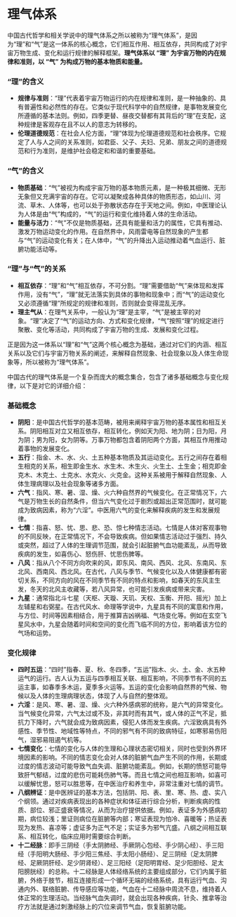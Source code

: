# 理气体系

中国古代哲学和相关学说中的理气体系之所以被称为“理气体系”，是因为“理”和“气”是这一体系的核心概念，它们相互作用、相互依存，共同构成了对宇宙万物生成、变化和运行规律的解释框架。**理气体系以 “理” 为宇宙万物的内在规律和准则，以 “气” 为构成万物的基本物质和能量。**

### “理”的含义

- **规律与准则**：“理”代表着宇宙万物运行的内在规律和准则，是一种抽象的、具有普遍性和必然性的存在。它类似于现代科学中的自然规律，是事物发展变化所遵循的基本法则。例如，四季更替、昼夜交替都有其背后的“理”在支配，这种规律是客观存在且不以人的意志为转移的。
- **伦理道德规范**：在社会人伦方面，“理”体现为伦理道德规范和社会秩序。它规定了人与人之间的关系准则，如君臣、父子、夫妇、兄弟、朋友之间的道德规范和行为准则，是维护社会稳定和和谐的重要基础。

### “气”的含义

- **物质基础**：“气”被视为构成宇宙万物的基本物质元素，是一种极其细微、无形无象但又充满宇宙的存在。它可以凝聚成各种具体的物质形态，如山川、河流、草木、人体等，也可以处于弥散状态存在于天地之间。例如，中医理论认为人体是由“气”构成的，“气”的运行和变化维持着人体的生命活动。
- **能量与活力**：“气”不仅是物质基础，还具有能量和活力的属性，它具有推动、激发万物运动变化的作用。在自然界中，风雨雷电等自然现象的产生都与“气”的运动变化有关；在人体中，“气”的升降出入运动推动着气血运行、脏腑功能活动等。

### “理”与“气”的关系

- **相互依存**：“理”和“气”相互依存，不可分割。“理”需要借助“气”来体现和发挥作用，没有“气”，“理”就无法落实到具体的事物和现象中；而“气”的运动变化又必须遵循“理”所规定的规律和准则，否则就会变得混乱无序。
- **理主气从**：在理气关系中，一般认为“理”是主宰，“气”是被主宰的对象。“理”决定了“气”的运动方向、方式和变化规律，“气”按照“理”的规定进行聚散、变化等活动，共同构成了宇宙万物的生成、发展和变化过程。

正是因为这一体系以“理”和“气”这两个核心概念为基础，通过对它们的内涵、相互关系以及它们与宇宙万物关系的阐述，来解释自然现象、社会现象以及人体生命现象等，所以被称为“理气体系”。

中国古代的理气体系是一个复杂而庞大的概念集合，包含了诸多基础概念与变化规律，以下是对它的详细介绍：

### 基础概念

- **阴阳**：是中国古代哲学的基本范畴，被用来阐释宇宙万物的基本属性和相互关系。阴阳相互对立又相互依存，相互转化，例如天为阳、地为阴；日为阳，月为阴；男为阳，女为阴等。万事万物都包含着阴阳两个方面，其相互作用推动着事物的发展变化。
- **五行**：指金、木、水、火、土五种基本物质及其运动变化。五行之间存在着相生相克的关系，相生即金生水、水生木、木生火、火生土、土生金；相克即金克木、木克土、土克水、水克火、火克金。这种关系被用于解释自然现象、人体生理病理以及社会现象等诸多方面。
- **六气**：指风、寒、暑、湿、燥、火六种自然界的气候变化。在正常情况下，六气是万物生长的自然条件，但当六气变化过于剧烈或超出正常范围时，就可能成为致病因素，称为“六淫”。中医用六气的变化来解释疾病的发生和发展规律。
- **七情**：指喜、怒、忧、思、悲、恐、惊七种情志活动。七情是人体对客观事物的不同反映，在正常情况下，不会导致疾病。但如果情志活动过于强烈、持久或突然，超过了人体的生理调节范围，就会引起脏腑气血功能紊乱，从而导致疾病的发生，如喜伤心、怒伤肝、忧思伤脾等。
- **八风**：指从八个不同方向吹来的风，即东风、南风、西风、北风、东南风、东北风、西南风、西北风。在古代，八风与季节、气候变化以及人体健康都有密切关系，不同方向的风在不同季节有不同的特点和影响，如春天的东风主生发，冬天的北风主收藏等，若八风异常，也可能引发疾病或带来灾害。
- **九星**：通常指北斗七星（天枢、天璇、天玑、天权、玉衡、开阳、摇光）加上左辅星和右弼星。在古代风水、命理等学说中，九星具有不同的寓意和作用，与方位、时间等因素相结合，用于推算吉凶祸福、气场变化等。例如在玄空飞星风水中，九星会随着时间和空间的变化而飞临不同的方位，影响着该方位的气场和运势。

### 变化规律

- **四时五运**：“四时”指春、夏、秋、冬四季，“五运”指木、火、土、金、水五种运气的运行。古人认为五运与四季相互关联、相互影响，不同季节有不同的五运主事，如春季多木运，夏季多火运等。五运的变化会影响自然界的气候、物候以及人体的生理病理状态，体现了人与自然的整体观。
- **六淫**：是风、寒、暑、湿、燥、火六种外感病邪的统称，是六气的异常变化。当气候变化异常，六气太过或不及，非其时而有其气，或人体的正气不足，抵抗力下降时，六气就会成为致病因素，侵犯人体而发生疾病。六淫致病具有外感性、季节性、地域性等特点，不同的邪气有不同的致病特征，如寒邪易伤阳气，湿邪易阻遏气机等。
- **七情变化**：七情的变化与人体的生理和心理状态密切相关，同时也受到外界环境因素的影响。不同的情志变化会对人体的脏腑气血产生不同的作用，长期或过度的情志波动可能导致气血失调、脏腑功能紊乱。例如，长期的愤怒可能导致肝气郁结，过度的悲伤可能耗伤肺气等。而且七情之间也相互影响，如喜可以缓解忧思，怒可以胜思等，在中医治疗和养生中，非常注重对七情的调节。
- **八纲辨证**：是中医辨证的基本方法，包括阴、阳、表、里、寒、热、虚、实八个纲领。通过对疾病表现出的各种症状和体征进行综合分析，判断疾病的性质、部位、邪正盛衰等情况，从而为治疗提供依据。例如，表证多为外感病初期，病位较浅；里证则病位在脏腑等内部；寒证表现为怕冷、喜暖等；热证表现为发热、喜凉等；虚证多为正气不足；实证多为邪气亢盛。八纲之间相互联系、相互转化，临床应用时需要综合判断。
- **十二经脉**：即手三阴经（手太阴肺经、手厥阴心包经、手少阴心经）、手三阳经（手阳明大肠经、手少阳三焦经、手太阳小肠经）、足三阴经（足太阴脾经、足厥阴肝经、足少阴肾经）、足三阳经（足阳明胃经、足少阳胆经、足太阳膀胱经）的总称。十二经脉是人体经络系统的主要组成部分，它们内属于脏腑，外络于肢节，相互连接形成一个循环无端的经络系统，具有运行气血、沟通内外、联络脏腑、传导感应等功能，气血在十二经脉中周流不息，维持着人体正常的生理活动。当经脉气血失调时，就会出现各种疾病，针灸、推拿等治疗方法就是通过刺激经脉上的穴位来调节气血，恢复脏腑功能。
